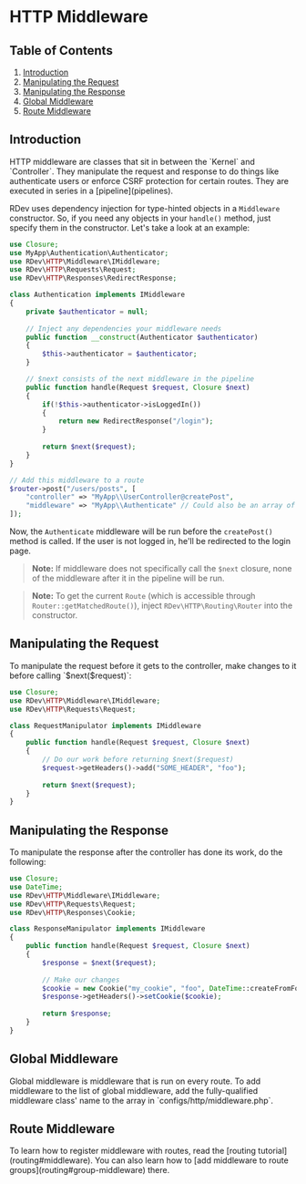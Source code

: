 # HTTP Middleware

## Table of Contents
1. [Introduction](#introduction)
2. [Manipulating the Request](#manipulating-the-request)
3. [Manipulating the Response](#manipulating-the-response)
4. [Global Middleware](#global-middleware)
5. [Route Middleware](#route-middleware)
  
<h2 id="introduction">Introduction</h2>
HTTP middleware are classes that sit in between the `Kernel` and `Controller`.  They manipulate the request and response to do things like authenticate users or enforce CSRF protection for certain routes.  They are executed in series in a [pipeline](pipelines).  

RDev uses dependency injection for type-hinted objects in a `Middleware` constructor.  So, if you need any objects in your `handle()` method, just specify them in the constructor.  Let's take a look at an example:

```php
use Closure;
use MyApp\Authentication\Authenticator;
use RDev\HTTP\Middleware\IMiddleware;
use RDev\HTTP\Requests\Request;
use RDev\HTTP\Responses\RedirectResponse;

class Authentication implements IMiddleware
{
    private $authenticator = null;
    
    // Inject any dependencies your middleware needs
    public function __construct(Authenticator $authenticator)
    {
        $this->authenticator = $authenticator;
    }

    // $next consists of the next middleware in the pipeline
    public function handle(Request $request, Closure $next)
    {
        if(!$this->authenticator->isLoggedIn())
        {
            return new RedirectResponse("/login");
        }
        
        return $next($request);
    }
}

// Add this middleware to a route
$router->post("/users/posts", [
    "controller" => "MyApp\\UserController@createPost",
    "middleware" => "MyApp\\Authenticate" // Could also be an array of middleware
]);
```

Now, the `Authenticate` middleware will be run before the `createPost()` method is called.  If the user is not logged in, he'll be redirected to the login page.

> **Note:** If middleware does not specifically call the `$next` closure, none of the middleware after it in the pipeline will be run.

> **Note:** To get the current `Route` (which is accessible through `Router::getMatchedRoute()`), inject `RDev\HTTP\Routing\Router` into the constructor.

<h2 id="manipulating-the-request">Manipulating the Request</h2>
To manipulate the request before it gets to the controller, make changes to it before calling `$next($request)`:

```php
use Closure;
use RDev\HTTP\Middleware\IMiddleware;
use RDev\HTTP\Requests\Request;

class RequestManipulator implements IMiddleware
{
    public function handle(Request $request, Closure $next)
    {
        // Do our work before returning $next($request)
        $request->getHeaders()->add("SOME_HEADER", "foo");
        
        return $next($request);
    }
}
```

<h2 id="manipulating-the-response">Manipulating the Response</h2>
To manipulate the response after the controller has done its work, do the following:

```php
use Closure;
use DateTime;
use RDev\HTTP\Middleware\IMiddleware;
use RDev\HTTP\Requests\Request;
use RDev\HTTP\Responses\Cookie;

class ResponseManipulator implements IMiddleware
{
    public function handle(Request $request, Closure $next)
    {
        $response = $next($request);
        
        // Make our changes
        $cookie = new Cookie("my_cookie", "foo", DateTime::createFromFormat("+1 week"));
        $response->getHeaders()->setCookie($cookie);
        
        return $response;
    }
}
```

<h2 id="global-middleware">Global Middleware</h2>
Global middleware is middleware that is run on every route.  To add middleware to the list of global middleware, add the fully-qualified middleware class' name to the array in `configs/http/middleware.php`.

<h2 id="route-middleware">Route Middleware</h2>
To learn how to register middleware with routes, read the [routing tutorial](routing#middleware).  You can also learn how to [add middleware to route groups](routing#group-middleware) there.